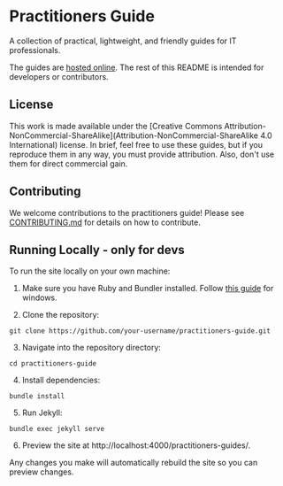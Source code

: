 # Practitioners Guide

A collection of practical, lightweight, and friendly guides for IT professionals.

The guides are [hosted online](https://scottlogic.github.io/practitioners-guides/). The rest of this README is intended for developers or contributors.

## License

This work is made available under the [Creative Commons Attribution-NonCommercial-ShareAlike](Attribution-NonCommercial-ShareAlike 4.0 International) license. In brief, feel free to use these guides, but if you reproduce them in any way, you must provide attribution. Also, don't use them for direct commercial gain.

## Contributing 

We welcome contributions to the practitioners guide! Please see [CONTRIBUTING.md](CONTRIBUTING.md) for details on how to contribute.

## Running Locally  - only for devs

To run the site locally on your own machine:

1. Make sure you have Ruby and Bundler installed. Follow [this guide](https://jekyllrb.com/docs/installation/windows/) for windows.

2. Clone the repository:

```
git clone https://github.com/your-username/practitioners-guide.git
```

3. Navigate into the repository directory:

```  
cd practitioners-guide
```

4. Install dependencies:

```
bundle install
```

5. Run Jekyll:

```
bundle exec jekyll serve
``` 

6. Preview the site at http://localhost:4000/practitioners-guides/.

Any changes you make will automatically rebuild the site so you can preview changes.
